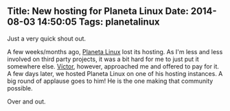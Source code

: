 Title: New hosting for Planeta Linux
Date: 2014-08-03 14:50:05
Tags: planetalinux
---
Just a very quick shout out.

A few weeks/months ago, <a href="http://planetalinux.org">Planeta Linux</a> lost its hosting. As I'm less and less
involved on third party projects, it was a bit hard for me to just put it somewhere else. <a href="http://blografia.net/vicm3/">Víctor</a>,
however, approached me and offered to pay for it. A few days later, we hosted Planeta Linux on one of his hosting
instances. A big round of applause goes to him! He is the one making that community possible.

Over and out.
